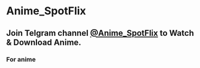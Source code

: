 # Anime_SpotFlix
## Join Telgram channel [@Anime_SpotFlix](https://t.me/anime_spotflix) to Watch & Download Anime.
### For anime
